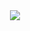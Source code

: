 <div id="badges" align ="center">
  <a href= "https://vk.com/whooptygfb">
    <ing src = “https://ing. shields. 10/badge/VK-blue?style=for-the-badge&logo=VKlogoColor=white” alt="VK Badge"/>
</a>
      
<a href= "https://mail.google.com/mail/u/0/#inbox">
  <img src = “https://ing.shields.io/badge/ENAIL-red?style-for-the-badge&logo=Gmail&logoColor-white” alt-"VK Badge"/>
</a>
</div>
